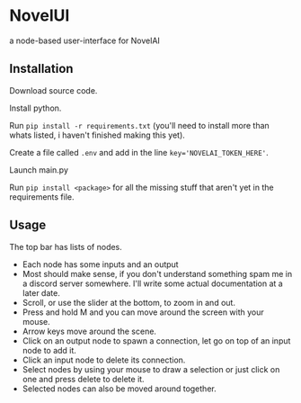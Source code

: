 # NovelUI
a node-based user-interface for NovelAI

## Installation
Download source code.

Install python.

Run `pip install -r requirements.txt` (you'll need to install more than whats listed, i haven't finished making this yet).

Create a file called `.env` and add in the line `key='NOVELAI_TOKEN_HERE'`.

Launch main.py

Run `pip install <package>` for all the missing stuff that aren't yet in the requirements file.

## Usage
The top bar has lists of nodes.
- Each node has some inputs and an output
- Most should make sense, if you don't understand something spam me in a discord server somewhere. I'll write some actual documentation at a later date.
- Scroll, or use the slider at the bottom, to zoom in and out.
- Press and hold M and you can move around the screen with your mouse.
- Arrow keys move around the scene.
- Click on an output node to spawn a connection, let go on top of an input node to add it.
- Click an input node to delete its connection.
- Select nodes by using your mouse to draw a selection or just click on one and press delete to delete it.
- Selected nodes can also be moved around together.
